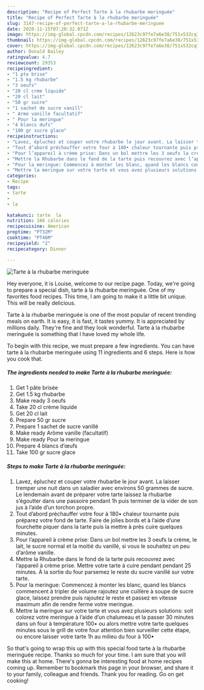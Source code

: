 ```yaml
---
description: "Recipe of Perfect Tarte à la rhubarbe meringuée"
title: "Recipe of Perfect Tarte à la rhubarbe meringuée"
slug: 3147-recipe-of-perfect-tarte-a-la-rhubarbe-meringuee
date: 2020-11-15T07:20:32.071Z
image: https://img-global.cpcdn.com/recipes/12623c97fe7a6e38/751x532cq70/tarte-a-la-rhubarbe-meringuee-photo-principale-de-la-recette.jpg
thumbnail: https://img-global.cpcdn.com/recipes/12623c97fe7a6e38/751x532cq70/tarte-a-la-rhubarbe-meringuee-photo-principale-de-la-recette.jpg
cover: https://img-global.cpcdn.com/recipes/12623c97fe7a6e38/751x532cq70/tarte-a-la-rhubarbe-meringuee-photo-principale-de-la-recette.jpg
author: Donald Bailey
ratingvalue: 4.7
reviewcount: 29353
recipeingredient:
- "1 pte brise"
- "1.5 kg rhubarbe"
- "3 oeufs"
- "20 cl crme liquide"
- "20 cl lait"
- "50 gr sucre"
- "1 sachet de sucre vanill"
- " Arme vanille facultatif"
- " Pour la meringue"
- "4 blancs dufs"
- "100 gr sucre glace"
recipeinstructions:
- "Lavez, épluchez et couper votre rhubarbe le jour avant. La laisser tremper une nuit dans un saladier avec environs 50 grammes de sucre. Le lendemain avant de préparer votre tarte laissez la rhubarbe s’égoutter dans une passoire pendant 1h puis terminer de la vider de son jus à l’aide d’un torchon propre."
- "Tout d’abord préchauffer votre four à 180• chaleur tournante puis préparez votre fond de tarte. Faire de jolies bords et à l’aide d’une fourchette piquer dans la tarte puis la mettre à près cuire quelques minutes."
- "Pour l’appareil à crème prise: Dans un bol mettre les 3 oeufs la crème, le lait, le sucre normal et la moitié du vanillé, si vous le souhaitez un peu d’arôme vanille."
- "Mettre la Rhubarbe dans le fond de la tarte puis recouvrez avec l’appareil à crème prise. Mettre votre tarte à cuire pendant pendant 25 minutes. À la sortie du four parsemez le reste du sucre vanillé sur votre tarte."
- "Pour la meringue: Commencez à monter les blanc, quand les blancs commencent à tripler de volume rajoutez une cuillère à soupe de sucre glace, laissez prendre puis rajoutez le reste et passez en vitesse maximum afin de rendre ferme votre meringue."
- "Mettre la meringue sur votre tarte et vous avez plusieurs solutions: soit colorez votre meringue à l’aide d’un chalumeau et la passer 30 minutes dans un four à température 100• ou alors mettre votre tarte quelques minutes sous le grill de votre four attention bien surveiller cette étape, ou encore laisser votre tarte 1h au milieu du four à 100•"
categories:
- Recipe
tags:
- tarte
- 
- la

katakunci: tarte  la 
nutrition: 166 calories
recipecuisine: American
preptime: "PT32M"
cooktime: "PT46M"
recipeyield: "2"
recipecategory: Dinner

---
```



![Tarte à la rhubarbe meringuée](https://img-global.cpcdn.com/recipes/12623c97fe7a6e38/751x532cq70/tarte-a-la-rhubarbe-meringuee-photo-principale-de-la-recette.jpg)

Hey everyone, it is Louise, welcome to our recipe page. Today, we're going to prepare a special dish, tarte à la rhubarbe meringuée. One of my favorites food recipes. This time, I am going to make it a little bit unique. This will be really delicious.



Tarte à la rhubarbe meringuée is one of the most popular of recent trending meals on earth. It is easy, it is fast, it tastes yummy. It is appreciated by millions daily. They're fine and they look wonderful. Tarte à la rhubarbe meringuée is something that I have loved my whole life.


To begin with this recipe, we must prepare a few ingredients. You can have tarte à la rhubarbe meringuée using 11 ingredients and 6 steps. Here is how you cook that.

<!--inarticleads1-->

##### The ingredients needed to make Tarte à la rhubarbe meringuée:

1. Get 1 pâte brisée
1. Get 1.5 kg rhubarbe
1. Make ready 3 oeufs
1. Take 20 cl crème liquide
1. Get 20 cl lait
1. Prepare 50 gr sucre
1. Prepare 1 sachet de sucre vanillé
1. Make ready  Arôme vanille (facultatif)
1. Make ready  Pour la meringue
1. Prepare 4 blancs d’œufs
1. Take 100 gr sucre glace




<!--inarticleads2-->

##### Steps to make Tarte à la rhubarbe meringuée:

1. Lavez, épluchez et couper votre rhubarbe le jour avant. La laisser tremper une nuit dans un saladier avec environs 50 grammes de sucre. Le lendemain avant de préparer votre tarte laissez la rhubarbe s’égoutter dans une passoire pendant 1h puis terminer de la vider de son jus à l’aide d’un torchon propre.
1. Tout d’abord préchauffer votre four à 180• chaleur tournante puis préparez votre fond de tarte. Faire de jolies bords et à l’aide d’une fourchette piquer dans la tarte puis la mettre à près cuire quelques minutes.
1. Pour l’appareil à crème prise: Dans un bol mettre les 3 oeufs la crème, le lait, le sucre normal et la moitié du vanillé, si vous le souhaitez un peu d’arôme vanille.
1. Mettre la Rhubarbe dans le fond de la tarte puis recouvrez avec l’appareil à crème prise. Mettre votre tarte à cuire pendant pendant 25 minutes. À la sortie du four parsemez le reste du sucre vanillé sur votre tarte.
1. Pour la meringue: Commencez à monter les blanc, quand les blancs commencent à tripler de volume rajoutez une cuillère à soupe de sucre glace, laissez prendre puis rajoutez le reste et passez en vitesse maximum afin de rendre ferme votre meringue.
1. Mettre la meringue sur votre tarte et vous avez plusieurs solutions: soit colorez votre meringue à l’aide d’un chalumeau et la passer 30 minutes dans un four à température 100• ou alors mettre votre tarte quelques minutes sous le grill de votre four attention bien surveiller cette étape, ou encore laisser votre tarte 1h au milieu du four à 100•




So that's going to wrap this up with this special food tarte à la rhubarbe meringuée recipe. Thanks so much for your time. I am sure that you will make this at home. There's gonna be interesting food at home recipes coming up. Remember to bookmark this page in your browser, and share it to your family, colleague and friends. Thank you for reading. Go on get cooking!
